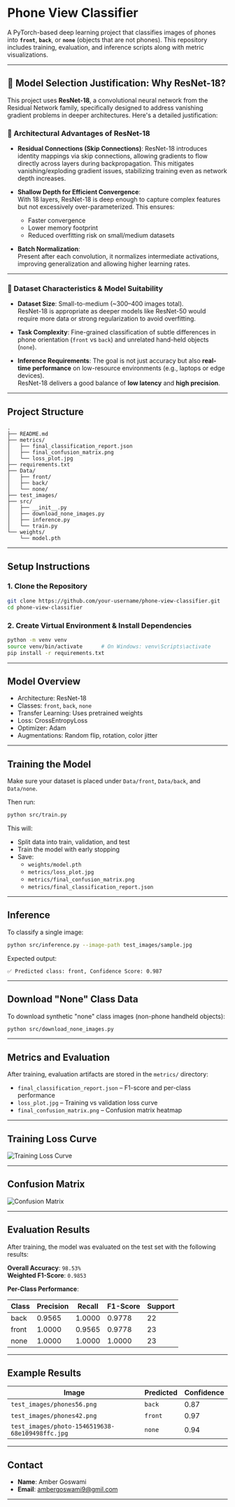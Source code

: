 # Phone View Classifier

A PyTorch-based deep learning project that classifies images of phones into **`front`**, **`back`**, or **`none`** (objects that are not phones). This repository includes training, evaluation, and inference scripts along with metric visualizations.

---

## 🧠 Model Selection Justification: Why ResNet-18?

This project uses **ResNet-18**, a convolutional neural network from the Residual Network family, specifically designed to address vanishing gradient problems in deeper architectures. Here's a detailed justification:

### 🔬 Architectural Advantages of ResNet-18

- **Residual Connections (Skip Connections)**: 
  ResNet-18 introduces identity mappings via skip connections, allowing gradients to flow directly across layers during backpropagation. This mitigates vanishing/exploding gradient issues, stabilizing training even as network depth increases.

- **Shallow Depth for Efficient Convergence**:  
  With 18 layers, ResNet-18 is deep enough to capture complex features but not excessively over-parameterized. This ensures:
  - Faster convergence
  - Lower memory footprint
  - Reduced overfitting risk on small/medium datasets

- **Batch Normalization**:  
  Present after each convolution, it normalizes intermediate activations, improving generalization and allowing higher learning rates.

---


### 🧪 Dataset Characteristics & Model Suitability

- **Dataset Size**: Small-to-medium (~300–400 images total).  
  ResNet-18 is appropriate as deeper models like ResNet-50 would require more data or strong regularization to avoid overfitting.

- **Task Complexity**: Fine-grained classification of subtle differences in phone orientation (`front` vs `back`) and unrelated hand-held objects (`none`).  


- **Inference Requirements**: The goal is not just accuracy but also **real-time performance** on low-resource environments (e.g., laptops or edge devices).  
  ResNet-18 delivers a good balance of **low latency** and **high precision**.

---

## Project Structure

```
.
├── README.md
├── metrics/
│   ├── final_classification_report.json
│   ├── final_confusion_matrix.png
│   └── loss_plot.jpg
├── requirements.txt
├── Data/
│   ├── front/
│   ├── back/
│   └── none/
├── test_images/
├── src/
│   ├── __init__.py
│   ├── download_none_images.py
│   ├── inference.py
│   └── train.py
└── weights/
    └── model.pth
```

---

## Setup Instructions

### 1. Clone the Repository

```bash
git clone https://github.com/your-username/phone-view-classifier.git
cd phone-view-classifier
```

### 2. Create Virtual Environment & Install Dependencies

```bash
python -m venv venv
source venv/bin/activate      # On Windows: venv\Scripts\activate
pip install -r requirements.txt
```

---

## Model Overview

- Architecture: ResNet-18
- Classes: `front`, `back`, `none`
- Transfer Learning: Uses pretrained weights
- Loss: CrossEntropyLoss
- Optimizer: Adam
- Augmentations: Random flip, rotation, color jitter

---

## Training the Model

Make sure your dataset is placed under `Data/front`, `Data/back`, and `Data/none`.

Then run:

```bash
python src/train.py
```

This will:
- Split data into train, validation, and test
- Train the model with early stopping
- Save:
  - `weights/model.pth`
  - `metrics/loss_plot.jpg`
  - `metrics/final_confusion_matrix.png`
  - `metrics/final_classification_report.json`

---

## Inference

To classify a single image:

```bash
python src/inference.py --image-path test_images/sample.jpg
```

Expected output:

```
✅ Predicted class: front, Confidence Score: 0.987
```

---

## Download "None" Class Data 

To download synthetic "none" class images (non-phone handheld objects):

```bash
python src/download_none_images.py
```

---

## Metrics and Evaluation

After training, evaluation artifacts are stored in the `metrics/` directory:

- `final_classification_report.json` – F1-score and per-class performance
- `loss_plot.jpg` – Training vs validation loss curve
- `final_confusion_matrix.png` – Confusion matrix heatmap

---

## Training Loss Curve

![Training Loss Curve](metrics/loss_plot.jpg)

---

## Confusion Matrix

![Confusion Matrix](metrics/final_confusion_matrix.png)

---

## Evaluation Results

After training, the model was evaluated on the test set with the following results:

**Overall Accuracy**: `98.53%`  
**Weighted F1-Score**: `0.9853`

**Per-Class Performance**:

| Class | Precision | Recall | F1-Score | Support |
|-------|-----------|--------|----------|---------|
| back  | 0.9565    | 1.0000 | 0.9778   | 22      |
| front | 1.0000    | 0.9565 | 0.9778   | 23      |
| none  | 1.0000    | 1.0000 | 1.0000   | 23      |


---


## Example Results

| Image                         | Predicted | Confidence |
|------------------------------|-----------|------------|
| `test_images/phones56.png`| `back`   | 0.87       |
| `test_images/phones42.png` | `front`    | 0.97       |
| `test_images/photo-1546519638-68e109498ffc.jpg`     | `none`    | 0.94       |

---

## Contact

- **Name**: Amber Goswami
- **Email**: ambergoswami9@gmil.com

---